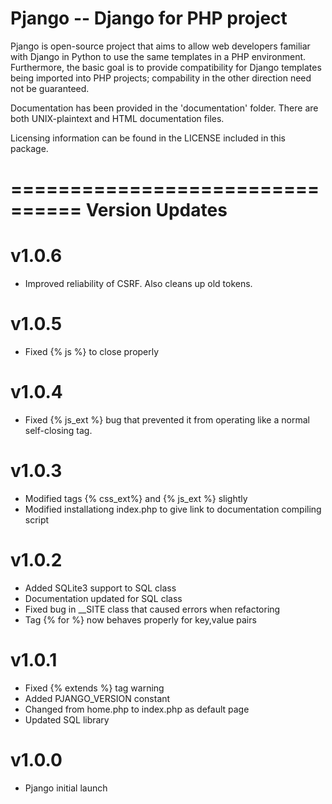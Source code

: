 Pjango -- Django for PHP project
================================

Pjango is open-source project that aims to allow web developers
familiar with Django in Python to use the same templates in a
PHP environment. Furthermore, the basic goal is to provide
compatibility for Django templates being imported into PHP
projects; compability in the other direction need not be
guaranteed.

Documentation has been provided in the 'documentation' folder.
There are both UNIX-plaintext and HTML documentation files.

Licensing information can be found in the LICENSE included in
this package.

================================
Version Updates
================================

v1.0.6
======
- Improved reliability of CSRF. Also cleans up old tokens.

v1.0.5
======
- Fixed {% js %} to close properly

v1.0.4
======
- Fixed {% js_ext %} bug that prevented it from operating like
  a normal self-closing tag.

v1.0.3
======
- Modified tags {% css_ext%} and {% js_ext %} slightly
- Modified installationg index.php to give link to
	documentation compiling script

v1.0.2
======
- Added SQLite3 support to SQL class
- Documentation updated for SQL class
- Fixed bug in __SITE class that caused errors when refactoring
- Tag {% for %} now behaves properly for key,value pairs

v1.0.1
======
- Fixed {% extends %} tag warning
- Added PJANGO_VERSION constant
- Changed from home.php to index.php as default page
- Updated SQL library

v1.0.0
======
- Pjango initial launch
